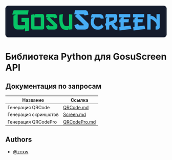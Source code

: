 ![Logo](https://github.com/zcxw-code/GosuScreenAPI/blob/main/resources/logo.png)
# **Библиотека  Python для GosuScreen API**
## Документация по запросам

| Название  | Ссылка |
| ------------- | ------------- |
| Генерация QRCode  | [QRCode.md](https://github.com/zcxw-code/GosuScreenAPI/blob/main/QRCode.md)  |
| Генерация скриншотов  | [Screen.md](https://github.com/zcxw-code/GosuScreenAPI/blob/main/Screen.md) |
| Генерация QRCodePro  | [QRCodePro.md](https://github.com/zcxw-code/GosuScreenAPI/blob/main/QRCodePro.md) |
## Authors

- [@zcxw](https://github.com/zcxw-code)
